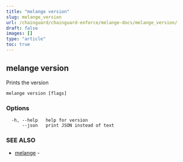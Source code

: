 ```yaml
---
title: "melange version"
slug: melange_version
url: /chainguard/chainguard-enforce/melange-docs/melange_version/
draft: false
images: []
type: "article"
toc: true
---
```

## melange version

Prints the version

```
melange version [flags]
```

### Options

```
  -h, --help   help for version
      --json   print JSON instead of text
```

### SEE ALSO

* [melange](/chainguard/chainguard-enforce/melange-docs/melange/)	 - 

